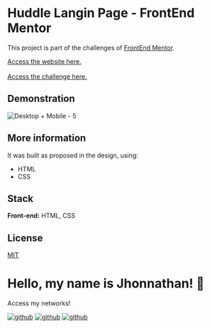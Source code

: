 # Huddle Langin Page - FrontEnd Mentor

This project is part of the challenges of [FrontEnd Mentor](https://www.frontendmentor.io/).

[Access the website here.](https://skilled-frontendmentor.vercel.app/)
<br>
<br>
[Access the challenge here.](https://www.frontendmentor.io/challenges/huddle-landing-page-with-a-single-introductory-section-B_2Wvxgi0)

## Demonstration
![Desktop + Mobile - 5](https://github.com/jhonnathandc/huddle-frontendmentor/assets/82620787/d2cf8528-0ada-44c0-b2ef-1ca17f0fccff)

## More information

It was built as proposed in the design, using:

- HTML
- CSS

## Stack

**Front-end:** HTML, CSS

## License

[MIT](https://choosealicense.com/licenses/mit/)

# Hello, my name is Jhonnathan! 👋

<p>Access my networks!</p>

[![github](https://img.shields.io/badge/-github-%23333?style=for-the-badge&logo=github&logoColor=white)](https://github.com/jhonnathandc)
[![github](https://img.shields.io/badge/-LinkedIn-%230077B5?style=for-the-badge&logo=linkedin&logoColor=white)]("https://www.linkedin.com/in/jhonnathan-cora-6427661b0/)
[![github](https://img.shields.io/badge/-instagram-%23E4405F?style=for-the-badge&logo=instagram&logoColor=white)](https://www.instagram.com/jhonnathandc/)
